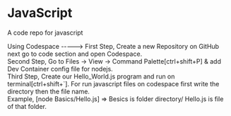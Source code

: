 # JavaScript
A code repo for javascript


Using Codespace ----->
First Step, Create a new Repository on GitHub next go to code section and open Codespace.      
Second Step, Go to Files ->  View ->  Command Palette[ctrl+shift+P] & add Dev Container config file for nodejs.             
Third Step, Create our Hello_World.js program and run on terminal[ctrl+shift+`]. For run javascript files on codespace first write the directory then the file name.      
Example, [node Basics/Hello.js] =>  Besics is folder directory/ Hello.js  is  file of that folder. 
